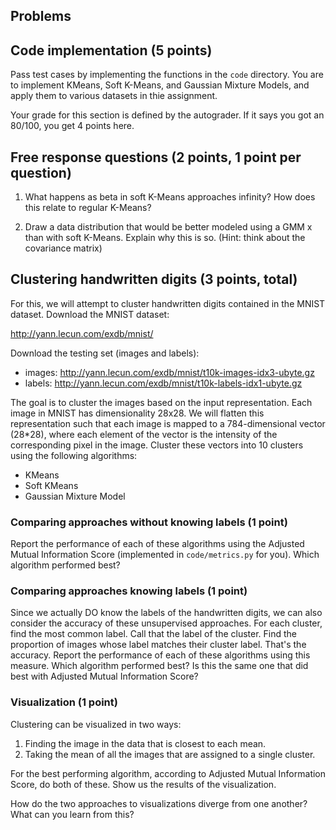 ## Problems

## Code implementation (5 points)
Pass test cases by implementing the functions in the `code` directory. You are to 
implement KMeans, Soft K-Means, and Gaussian Mixture Models, and apply them to
various datasets in thie assignment.

Your grade for this section is defined by the autograder. If it says you got an 80/100,
you get 4 points here.

## Free response questions (2 points, 1 point per question)

1. What happens as beta in soft K-Means approaches infinity? How does this relate to 
   regular K-Means?

2. Draw a data distribution that would be better modeled using a GMM x than with soft K-Means. Explain why this is so. (Hint: think about the covariance matrix)
         
## Clustering handwritten digits (3 points, total)

For this, we will attempt to cluster handwritten digits contained in the MNIST dataset.
Download the MNIST dataset:

http://yann.lecun.com/exdb/mnist/

Download the testing set (images and labels): 

- images: http://yann.lecun.com/exdb/mnist/t10k-images-idx3-ubyte.gz
- labels: http://yann.lecun.com/exdb/mnist/t10k-labels-idx1-ubyte.gz

The goal is to cluster the images based on the input representation. Each image in 
MNIST has dimensionality 28x28. We will flatten this representation such that each image
is mapped to a 784-dimensional vector (28*28), where each element of the vector is the 
intensity of the corresponding pixel in the image. Cluster these vectors into 10 clusters
using the following algorithms:

- KMeans
- Soft KMeans
- Gaussian Mixture Model

### Comparing approaches without knowing labels (1 point)
Report the performance of each of these algorithms using the Adjusted Mutual Information
Score (implemented in `code/metrics.py` for you). Which algorithm performed best?

### Comparing approaches knowing labels (1 point)
Since we actually DO know the labels of the handwritten digits, we can also consider the accuracy of these unsupervised approaches. For each cluster, find the most common label. Call that the label of the cluster. Find the proportion of images whose label matches their cluster label. That's the accuracy. Report the performance of each of these algorithms using this measure. Which algorithm performed best? Is this the same one that did best with Adjusted Mutual Information Score?

### Visualization (1 point)
Clustering can be visualized in two ways: 

1. Finding the image in the data that is closest to each mean.
2. Taking the mean of all the images that are assigned to a single cluster.

For the best performing algorithm, according to Adjusted Mutual Information
Score, do
both of these. Show us the results of the visualization.

How do the two approaches to visualizations diverge from one another? What can you 
learn from this?







